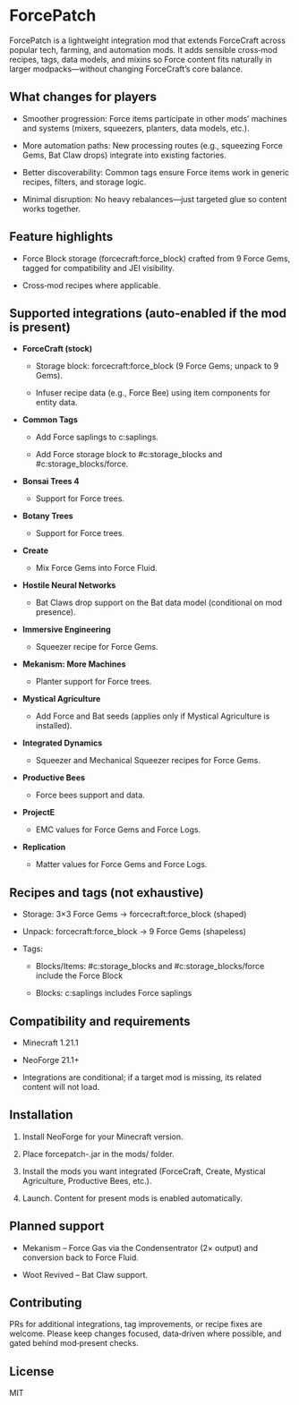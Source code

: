 ForcePatch
==========

ForcePatch is a lightweight integration mod that extends ForceCraft across popular tech, farming, and automation mods. It adds sensible cross‑mod recipes, tags, data models, and mixins so Force content fits naturally in larger modpacks—without changing ForceCraft’s core balance.

What changes for players
------------------------

*   Smoother progression: Force items participate in other mods’ machines and systems (mixers, squeezers, planters, data models, etc.).
    
*   More automation paths: New processing routes (e.g., squeezing Force Gems, Bat Claw drops) integrate into existing factories.
    
*   Better discoverability: Common tags ensure Force items work in generic recipes, filters, and storage logic.
    
*   Minimal disruption: No heavy rebalances—just targeted glue so content works together.
    

Feature highlights
------------------

*   Force Block storage (forcecraft:force\_block) crafted from 9 Force Gems, tagged for compatibility and JEI visibility.
    
*   Cross‑mod recipes where applicable.
    

Supported integrations (auto‑enabled if the mod is present)
-----------------------------------------------------------

*   **ForceCraft (stock)**
    
    *   Storage block: forcecraft:force\_block (9 Force Gems; unpack to 9 Gems).
        
    *   Infuser recipe data (e.g., Force Bee) using item components for entity data.
        
*   **Common Tags**
    
    *   Add Force saplings to c:saplings.
        
    *   Add Force storage block to #c:storage\_blocks and #c:storage\_blocks/force.
        
*   **Bonsai Trees 4**
    
    *   Support for Force trees.
        
*   **Botany Trees**
    
    *   Support for Force trees.
        
*   **Create**
    
    *   Mix Force Gems into Force Fluid.
        
*   **Hostile Neural Networks**
    
    *   Bat Claws drop support on the Bat data model (conditional on mod presence).
        
*   **Immersive Engineering**
    
    *   Squeezer recipe for Force Gems.
        
*   **Mekanism: More Machines**
    
    *   Planter support for Force trees.
        
*   **Mystical Agriculture**
    
    *   Add Force and Bat seeds (applies only if Mystical Agriculture is installed).
        
*   **Integrated Dynamics**
    
    *   Squeezer and Mechanical Squeezer recipes for Force Gems.
        
*   **Productive Bees**
    
    *   Force bees support and data.
        
*   **ProjectE**
    
    *   EMC values for Force Gems and Force Logs.
        
*   **Replication**
    
    *   Matter values for Force Gems and Force Logs.
        

Recipes and tags (not exhaustive)
---------------------------------

*   Storage: 3×3 Force Gems → forcecraft:force\_block (shaped)
    
*   Unpack: forcecraft:force\_block → 9 Force Gems (shapeless)
    
*   Tags:
    
    *   Blocks/Items: #c:storage\_blocks and #c:storage\_blocks/force include the Force Block
        
    *   Blocks: c:saplings includes Force saplings
        

Compatibility and requirements
------------------------------

*   Minecraft 1.21.1
    
*   NeoForge 21.1+
    
*   Integrations are conditional; if a target mod is missing, its related content will not load.
    

Installation
------------

1.  Install NeoForge for your Minecraft version.
    
2.  Place forcepatch-.jar in the mods/ folder.
    
3.  Install the mods you want integrated (ForceCraft, Create, Mystical Agriculture, Productive Bees, etc.).
    
4.  Launch. Content for present mods is enabled automatically.
    

Planned support
---------------

*   Mekanism – Force Gas via the Condensentrator (2× output) and conversion back to Force Fluid.
    
*   Woot Revived – Bat Claw support.
    

Contributing
------------

PRs for additional integrations, tag improvements, or recipe fixes are welcome. Please keep changes focused, data‑driven where possible, and gated behind mod‑present checks.

License
-------

MIT